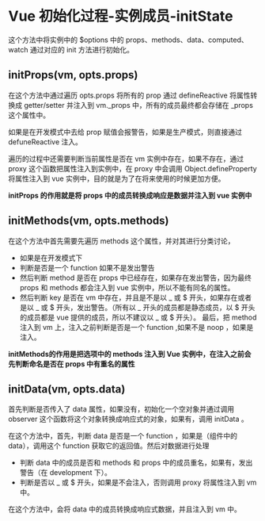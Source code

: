 # Vue 初始化过程-实例成员-initState

这个方法中将实例中的 $options 中的 props、methods、data、computed、watch 通过对应的 init 方法进行初始化。

## initProps(vm, opts.props)

在这个方法中通过遍历 opts.props 将所有的 prop 通过 defineReactive 将属性转换成 getter/setter 并注入到 vm._props 中，所有的成员最终都会存储在 _props 这个属性中。

如果是在开发模式中去给 prop 赋值会报警告，如果是生产模式，则直接通过 defuneReactive 注入。

遍历的过程中还需要判断当前属性是否在 vm 实例中存在，如果不存在，通过 proxy 这个函数把属性注入到实例中，在 proxy 中会调用 Object.defineProperty 将属性注入到 vue 实例中，目的就是为了在将来使用的时候更加方便。

**initProps 的作用就是将 props 中的成员转换成响应是数据并注入到 vue 实例中**

## initMethods(vm, opts.methods)

在这个方法中首先需要先遍历 methods 这个属性，并对其进行分类讨论，

- 如果是在开发模式下
 - 判断是否是一个 function 如果不是发出警告
 - 然后判断 method 是否在 props 中已经存在，如果存在发出警告，因为最终 props 和 methods 都会注入到 vue 实例中，所以不能有同名的属性。
 - 然后判断 key 是否在 vm 中存在，并且是不是以 _ 或 $ 开头，如果存在或者是以 _ 或 $ 开头，发出警告。（所有以 _ 开头的成员都是静态成员，以 $ 开头的成员都是 vue 提供的成员，所以不建议以 _ 或 $ 开头）。
最后，把 method 注入到 vm 上，注入之前判断是否是一个 function ,如果不是 noop ，如果是注入。

**initMethods的作用是把选项中的 methods 注入到 Vue 实例中，在注入之前会先判断命名是否在 props 中有重名的属性**

## initData(vm, opts.data)

首先判断是否传入了 data 属性，如果没有，初始化一个空对象并通过调用 observer 这个函数将这个对象转换成响应式的对象，如果有，调用 initData 。

在这个方法中，首先，判断 data 是否是一个 function ，如果是（组件中的 data），调用这个 function 获取它的返回值。然后对数据进行处理

- 判断 data 中的成员是否和 methods 和 props 中的成员重名，如果有，发出警告（在 development 下）。
- 判断是否以 _ 或 $ 开头，如果是不会注入，否则调用 proxy 将属性注入到 vm 中。

在这个方法中，会将 data 中的成员转换成响应式数据，并且注入到 vm 中。


